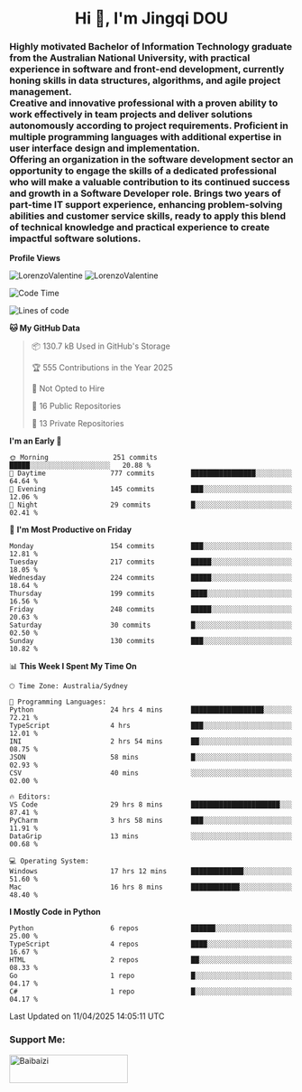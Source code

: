 <h1 align="center">Hi 👋, I'm Jingqi DOU</h1>
<h3 align="left">
Highly motivated Bachelor of Information Technology graduate from the Australian National University, with practical experience in software and front-end development, currently honing skills in data structures, algorithms, and agile project management. <br>
Creative and innovative professional with a proven ability to work effectively in team projects and deliver solutions autonomously according to project requirements. Proficient in multiple programming languages with additional expertise in user interface design and implementation. <br>
Offering an organization in the software development sector an opportunity to engage the skills of a dedicated professional who will make a valuable contribution to its continued success and growth in a Software Developer role. Brings two years of part-time IT support experience, enhancing problem-solving abilities and customer service skills, ready to apply this blend of technical knowledge and practical experience to create impactful software solutions.
</h3>

**Profile Views**<br>
<!-- <img src="https://count.getloli.com/get/@:name" alt="LorenzoValentine" theme="rule34" /> -->
<img src="https://count.getloli.com/@LorenzoValentine?name=LorenzoValentine&theme=asoul&padding=7&offset=0&align=center&scale=2&pixelated=1&darkmode=auto&prefix=020315" alt="LorenzoValentine" theme="rule34" />
<img src="https://count.getloli.com/@LorenzoValentine?name=LorenzoValentine&theme=food&padding=7&offset=0&align=center&scale=2&pixelated=1&darkmode=auto&prefix=020315" alt="LorenzoValentine" theme="rule34" />
 

<!--START_SECTION:waka-->
![Code Time](http://img.shields.io/badge/Code%20Time-1%2C790%20hrs%2020%20mins-blue)

![Lines of code](https://img.shields.io/badge/From%20Hello%20World%20I%27ve%20Written-239.0%20thousand%20lines%20of%20code-blue)

**🐱 My GitHub Data** 

> 📦 130.7 kB Used in GitHub's Storage 
 > 
> 🏆 555 Contributions in the Year 2025
 > 
> 🚫 Not Opted to Hire
 > 
> 📜 16 Public Repositories 
 > 
> 🔑 13 Private Repositories 
 > 
**I'm an Early 🐤** 

```text
🌞 Morning                251 commits         █████░░░░░░░░░░░░░░░░░░░░   20.88 % 
🌆 Daytime                777 commits         ████████████████░░░░░░░░░   64.64 % 
🌃 Evening                145 commits         ███░░░░░░░░░░░░░░░░░░░░░░   12.06 % 
🌙 Night                  29 commits          █░░░░░░░░░░░░░░░░░░░░░░░░   02.41 % 
```
📅 **I'm Most Productive on Friday** 

```text
Monday                   154 commits         ███░░░░░░░░░░░░░░░░░░░░░░   12.81 % 
Tuesday                  217 commits         █████░░░░░░░░░░░░░░░░░░░░   18.05 % 
Wednesday                224 commits         █████░░░░░░░░░░░░░░░░░░░░   18.64 % 
Thursday                 199 commits         ████░░░░░░░░░░░░░░░░░░░░░   16.56 % 
Friday                   248 commits         █████░░░░░░░░░░░░░░░░░░░░   20.63 % 
Saturday                 30 commits          █░░░░░░░░░░░░░░░░░░░░░░░░   02.50 % 
Sunday                   130 commits         ███░░░░░░░░░░░░░░░░░░░░░░   10.82 % 
```


📊 **This Week I Spent My Time On** 

```text
🕑︎ Time Zone: Australia/Sydney

💬 Programming Languages: 
Python                   24 hrs 4 mins       ██████████████████░░░░░░░   72.21 % 
TypeScript               4 hrs               ███░░░░░░░░░░░░░░░░░░░░░░   12.01 % 
INI                      2 hrs 54 mins       ██░░░░░░░░░░░░░░░░░░░░░░░   08.75 % 
JSON                     58 mins             █░░░░░░░░░░░░░░░░░░░░░░░░   02.93 % 
CSV                      40 mins             ░░░░░░░░░░░░░░░░░░░░░░░░░   02.00 % 

🔥 Editors: 
VS Code                  29 hrs 8 mins       ██████████████████████░░░   87.41 % 
PyCharm                  3 hrs 58 mins       ███░░░░░░░░░░░░░░░░░░░░░░   11.91 % 
DataGrip                 13 mins             ░░░░░░░░░░░░░░░░░░░░░░░░░   00.68 % 

💻 Operating System: 
Windows                  17 hrs 12 mins      █████████████░░░░░░░░░░░░   51.60 % 
Mac                      16 hrs 8 mins       ████████████░░░░░░░░░░░░░   48.40 % 
```

**I Mostly Code in Python** 

```text
Python                   6 repos             ██████░░░░░░░░░░░░░░░░░░░   25.00 % 
TypeScript               4 repos             ████░░░░░░░░░░░░░░░░░░░░░   16.67 % 
HTML                     2 repos             ██░░░░░░░░░░░░░░░░░░░░░░░   08.33 % 
Go                       1 repo              █░░░░░░░░░░░░░░░░░░░░░░░░   04.17 % 
C#                       1 repo              █░░░░░░░░░░░░░░░░░░░░░░░░   04.17 % 
```




 Last Updated on 11/04/2025 14:05:11 UTC
<!--END_SECTION:waka-->

<!-- [![willianrod's wakatime stats](https://github-readme-stats.vercel.app/api/wakatime?username=lorenzoval2050)](https://github.com/anuraghazra/github-readme-stats) -->


<h3 align="left">Support Me:</h3>
<p><a href="https://www.buymeacoffee.com/Baibaizi"> <img align="left" src="https://cdn.buymeacoffee.com/buttons/v2/default-yellow.png" height="50" width="210" alt="Baibaizi" /></a></p><br><br>

